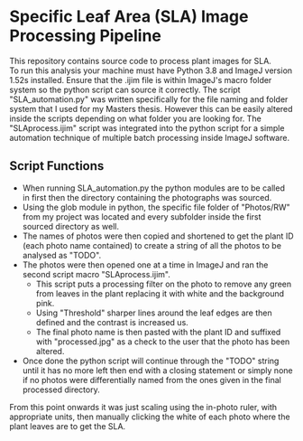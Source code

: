 # Specific Leaf Area (SLA) Image Processing Pipeline
This repository contains source code to process plant images for SLA.<br />
To run this analysis your machine must have Python 3.8 and ImageJ version 1.52s installed. Ensure that the .ijim file is within ImageJ's macro folder system so the python script can source it correctly. The script "SLA_automation.py" was written specifically for the file naming and folder system that I used for my Masters thesis. However this can be easily altered inside the scripts depending on what folder you are looking for. The "SLAprocess.ijim" script was integrated into the python script for a simple automation technique of multiple batch processing inside ImageJ software.<br /> </p>

## Script Functions
* When running SLA_automation.py the python modules are to be called in first then the directory containing the photographs was sourced.<br />
* Using the glob module in python, the specific file folder of "Photos/RW" from my project was located and every subfolder inside the first sourced directory as well.<br />
* The names of photos were then copied and shortened to get the plant ID (each photo name contained) to create a string of all the photos to be analysed as "TODO".<br />
* The photos were then opened one at a time in ImageJ and ran the second script macro "SLAprocess.ijim". 
   * This script puts a processing filter on the photo to remove any green from leaves in the plant replacing it with white and the background pink. 
   * Using "Threshold" sharper lines around the leaf edges are then defined and the contrast is increased us. 
   * The final photo name is then pasted with the plant ID and suffixed with "processed.jpg" as a check to the user that the photo has been altered. 
* Once done the python script will continue through the "TODO" string until it has no more left then end with a closing statement or simply none if no photos were differentially named from the ones given in the final processed directory.<br />

From this point onwards it was just scaling using the in-photo ruler, with appropriate units, then manually clicking the white of each photo where the plant leaves are to get the SLA.
